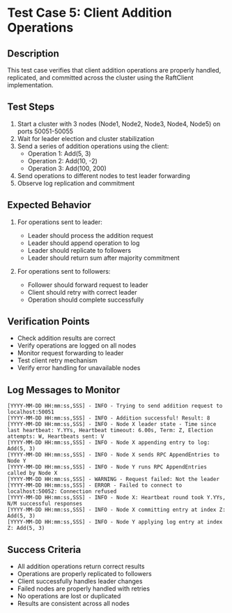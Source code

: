 # Test Case 5: Client Addition Operations

## Description

This test case verifies that client addition operations are properly handled, replicated, and committed across the cluster using the RaftClient implementation.

## Test Steps

1. Start a cluster with 3 nodes (Node1, Node2, Node3, Node4, Node5) on ports 50051-50055
2. Wait for leader election and cluster stabilization
3. Send a series of addition operations using the client:
   - Operation 1: Add(5, 3)
   - Operation 2: Add(10, -2)
   - Operation 3: Add(100, 200)
4. Send operations to different nodes to test leader forwarding
5. Observe log replication and commitment

## Expected Behavior

1. For operations sent to leader:

   - Leader should process the addition request
   - Leader should append operation to log
   - Leader should replicate to followers
   - Leader should return sum after majority commitment

2. For operations sent to followers:
   - Follower should forward request to leader
   - Client should retry with correct leader
   - Operation should complete successfully

## Verification Points

- Check addition results are correct
- Verify operations are logged on all nodes
- Monitor request forwarding to leader
- Test client retry mechanism
- Verify error handling for unavailable nodes

## Log Messages to Monitor

```
[YYYY-MM-DD HH:mm:ss,SSS] - INFO - Trying to send addition request to localhost:50051
[YYYY-MM-DD HH:mm:ss,SSS] - INFO - Addition successful! Result: 8
[YYYY-MM-DD HH:mm:ss,SSS] - INFO - Node X leader state - Time since last heartbeat: Y.YYs, Heartbeat timeout: 6.00s, Term: Z, Election attempts: W, Heartbeats sent: V
[YYYY-MM-DD HH:mm:ss,SSS] - INFO - Node X appending entry to log: Add(5, 3)
[YYYY-MM-DD HH:mm:ss,SSS] - INFO - Node X sends RPC AppendEntries to Node Y
[YYYY-MM-DD HH:mm:ss,SSS] - INFO - Node Y runs RPC AppendEntries called by Node X
[YYYY-MM-DD HH:mm:ss,SSS] - WARNING - Request failed: Not the leader
[YYYY-MM-DD HH:mm:ss,SSS] - ERROR - Failed to connect to localhost:50052: Connection refused
[YYYY-MM-DD HH:mm:ss,SSS] - INFO - Node X: Heartbeat round took Y.YYs, N/M successful responses
[YYYY-MM-DD HH:mm:ss,SSS] - INFO - Node X committing entry at index Z: Add(5, 3)
[YYYY-MM-DD HH:mm:ss,SSS] - INFO - Node Y applying log entry at index Z: Add(5, 3)
```

## Success Criteria

- All addition operations return correct results
- Operations are properly replicated to followers
- Client successfully handles leader changes
- Failed nodes are properly handled with retries
- No operations are lost or duplicated
- Results are consistent across all nodes
